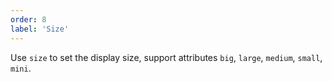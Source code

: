 ```yaml
---
order: 8
label: 'Size'
---
```


Use `size` to set the display size, support attributes `big`, `large`, `medium`, `small`, `mini`.
